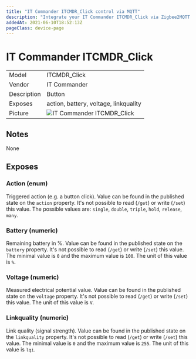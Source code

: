 ```yaml
---
title: "IT Commander ITCMDR_Click control via MQTT"
description: "Integrate your IT Commander ITCMDR_Click via Zigbee2MQTT with whatever smart home infrastructure you are using without the vendors bridge or gateway."
addedAt: 2021-06-10T18:52:13Z
pageClass: device-page
---
```


<!-- !!!! -->
<!-- ATTENTION: This file is auto-generated through docgen! -->
<!-- You can only edit the "## Notes"-Section. -->
<!-- !!!! -->

# IT Commander ITCMDR_Click

|     |     |
|-----|-----|
| Model | ITCMDR_Click  |
| Vendor  | IT Commander  |
| Description | Button |
| Exposes | action, battery, voltage, linkquality |
| Picture | ![IT Commander ITCMDR_Click](https://psi-4ward.github.io/zigbee2mqtt.io/images/devices/ITCMDR_Click.jpg) |


## Notes

None



## Exposes

### Action (enum)
Triggered action (e.g. a button click).
Value can be found in the published state on the `action` property.
It's not possible to read (`/get`) or write (`/set`) this value.
The possible values are: `single`, `double`, `triple`, `hold`, `release`, `many`.

### Battery (numeric)
Remaining battery in %.
Value can be found in the published state on the `battery` property.
It's not possible to read (`/get`) or write (`/set`) this value.
The minimal value is `0` and the maximum value is `100`.
The unit of this value is `%`.

### Voltage (numeric)
Measured electrical potential value.
Value can be found in the published state on the `voltage` property.
It's not possible to read (`/get`) or write (`/set`) this value.
The unit of this value is `V`.

### Linkquality (numeric)
Link quality (signal strength).
Value can be found in the published state on the `linkquality` property.
It's not possible to read (`/get`) or write (`/set`) this value.
The minimal value is `0` and the maximum value is `255`.
The unit of this value is `lqi`.

